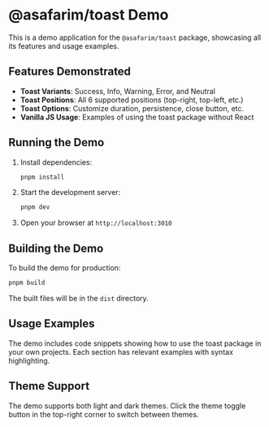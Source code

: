 # @asafarim/toast Demo

This is a demo application for the `@asafarim/toast` package, showcasing all its features and usage examples.

## Features Demonstrated

- **Toast Variants**: Success, Info, Warning, Error, and Neutral
- **Toast Positions**: All 6 supported positions (top-right, top-left, etc.)
- **Toast Options**: Customize duration, persistence, close button, etc.
- **Vanilla JS Usage**: Examples of using the toast package without React

## Running the Demo

1. Install dependencies:
   ```bash
   pnpm install
   ```

2. Start the development server:
   ```bash
   pnpm dev
   ```

3. Open your browser at `http://localhost:3010`

## Building the Demo

To build the demo for production:

```bash
pnpm build
```

The built files will be in the `dist` directory.

## Usage Examples

The demo includes code snippets showing how to use the toast package in your own projects. Each section has relevant examples with syntax highlighting.

## Theme Support

The demo supports both light and dark themes. Click the theme toggle button in the top-right corner to switch between themes.
